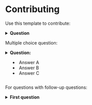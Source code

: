 # Contributing

Use this template to contribute:

<details>
  <summary><b>Question</b></summary>
  <blockquote>

  Answer/explanation (Leave 1 blank line above the answer if you need to render Markdown syntax)

  [Source](some.url) (no source needed for common sense/obvious stuff)
  </blockquote>
</details>

Multiple choice question:

<details>
  <summary><b>Question:</b>
    <ul>
      <li>Answer A</li>
      <li>Answer B</li>
      <li>Answer C</li>
    </ul>
  </summary>
  
  Answer C
</details>


For questions with follow-up questions:

<details>
  <summary><b>First question</b></summary>
  
  Answer

  <blockquote>
  <details><summary>Follow-up question 1</summary>
  Follow-up answer
  </details>

  <details><summary>Follow-up question 2</summary>
  Follow-up answer 2
  </details>
  </blockquote>
</details>
